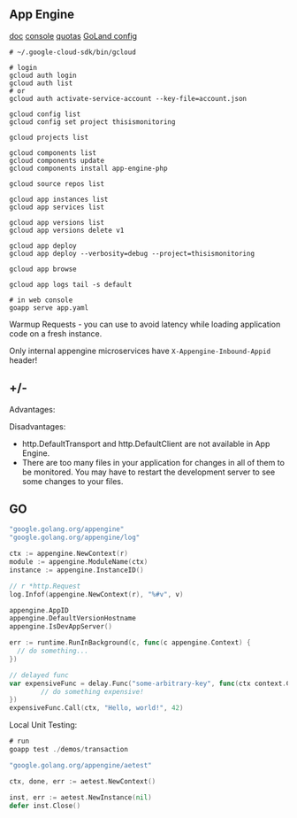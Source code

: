 App Engine
-

[doc](https://cloud.google.com/appengine/docs/standard/go/)
[console](https://console.cloud.google.com/)
[quotas](https://cloud.google.com/appengine/quotas)
[GoLand config](https://monosnap.com/file/X5w1jrpQ1C4fSmn7rmU9Lbm0l3xNBs)

````
# ~/.google-cloud-sdk/bin/gcloud

# login
gcloud auth login
gcloud auth list
# or
gcloud auth activate-service-account --key-file=account.json

gcloud config list
gcloud config set project thisismonitoring

gcloud projects list

gcloud components list
gcloud components update
gcloud components install app-engine-php

gcloud source repos list

gcloud app instances list
gcloud app services list

gcloud app versions list
gcloud app versions delete v1

gcloud app deploy
gcloud app deploy --verbosity=debug --project=thisismonitoring

gcloud app browse

gcloud app logs tail -s default
````

````
# in web console
goapp serve app.yaml
````

Warmup Requests - you can use to avoid latency while loading application code on a fresh instance.

Only internal appengine microservices have `X-Appengine-Inbound-Appid` header!

## +/-

Advantages:

Disadvantages:
* http.DefaultTransport and http.DefaultClient are not available in App Engine.
* There are too many files in your application for changes in all of them to be monitored.
  You may have to restart the development server to see some changes to your files.

## GO

````go
"google.golang.org/appengine"
"google.golang.org/appengine/log"

ctx := appengine.NewContext(r)
module := appengine.ModuleName(ctx)
instance := appengine.InstanceID()

// r *http.Request
log.Infof(appengine.NewContext(r), "%#v", v)

appengine.AppID
appengine.DefaultVersionHostname 
appengine.IsDevAppServer()

err := runtime.RunInBackground(c, func(c appengine.Context) {
  // do something...
})

// delayed func
var expensiveFunc = delay.Func("some-arbitrary-key", func(ctx context.Context, a string, b int) {
        // do something expensive!
})
expensiveFunc.Call(ctx, "Hello, world!", 42)
````

Local Unit Testing:

````go
# run
goapp test ./demos/transaction

"google.golang.org/appengine/aetest"

ctx, done, err := aetest.NewContext()

inst, err := aetest.NewInstance(nil)
defer inst.Close()
````

````go

````
